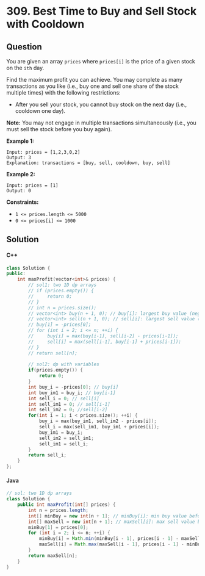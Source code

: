 # 309. Best Time to Buy and Sell Stock with Cooldown

## Question

You are given an array `prices` where `prices[i]` is the price of a given stock on the `ith` day.

Find the maximum profit you can achieve. You may complete as many transactions as you like (i.e., buy one and sell one share of the stock multiple times) with the following restrictions:

* After you sell your stock, you cannot buy stock on the next day (i.e., cooldown one day).

**Note:** You may not engage in multiple transactions simultaneously (i.e., you must sell the stock before you buy again).

**Example 1:**

```
Input: prices = [1,2,3,0,2]
Output: 3
Explanation: transactions = [buy, sell, cooldown, buy, sell]
```

**Example 2:**

```
Input: prices = [1]
Output: 0
```

**Constraints:**

* `1 <= prices.length <= 5000`
* `0 <= prices[i] <= 1000`

## Solution

#### C++

```cpp
class Solution {
public:
    int maxProfit(vector<int>& prices) {
        // sol1: two 1D dp arrays
        // if (prices.empty()) {
        //     return 0;
        // }
        // int n = prices.size();
        // vector<int> buy(n + 1, 0); // buy[i]: largest buy value (negative) before or at i
        // vector<int> sell(n + 1, 0); // sell[i]: largest sell value (positive) before or at i
        // buy[1] = -prices[0];
        // for (int i = 2; i <= n; ++i) {
        //     buy[i] = max(buy[i-1], sell[i-2] - prices[i-1]);
        //     sell[i] = max(sell[i-1], buy[i-1] + prices[i-1]);
        // }
        // return sell[n];
        
        // sol2: dp with variables
        if(prices.empty()) {
            return 0;
        }
        int buy_i = -prices[0]; // buy[i]
        int buy_im1 = buy_i; // buy[i-1]
        int sell_i = 0; // sell[i]
        int sell_im1 = 0; // sell[i-1]
        int sell_im2 = 0; //sell[i-2]
        for(int i = 1; i < prices.size(); ++i) {
            buy_i = max(buy_im1, sell_im2 - prices[i]);
            sell_i = max(sell_im1, buy_im1 + prices[i]);
            buy_im1 = buy_i;
            sell_im2 = sell_im1;
            sell_im1 = sell_i; 
        }
        return sell_i;
    }
};
```

#### Java

```java
// sol: two 1D dp arrays
class Solution {
    public int maxProfit(int[] prices) {
        int n = prices.length;
        int[] minBuy = new int[n + 1]; // minBuy[i]: min buy value before or at i - 1
        int[] maxSell = new int[n + 1]; // maxSell[i]: max sell value before or at i - 1
        minBuy[1] = prices[0];
        for (int i = 2; i <= n; ++i) {
            minBuy[i] = Math.min(minBuy[i - 1], prices[i - 1] - maxSell[i - 2]);
            maxSell[i] = Math.max(maxSell[i - 1], prices[i - 1] - minBuy[i - 1]);
        }
        return maxSell[n];
    }
}
```
